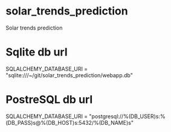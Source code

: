# solar_trends_prediction
Solar trends prediction

# Sqlite db url
SQLALCHEMY_DATABASE_URI = "sqlite:///~/git/solar_trends_prediction/webapp.db"
# PostreSQL db url
SQLALCHEMY_DATABASE_URI = "postgresql://%(DB_USER)s:%(DB_PASS)s@%(DB_HOST)s:5432/%(DB_NAME)s"
